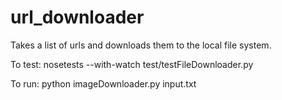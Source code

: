 # url_downloader
Takes a list of urls and downloads them to the local file system.

To test:
nosetests --with-watch test/testFileDownloader.py

To run:
python imageDownloader.py input.txt